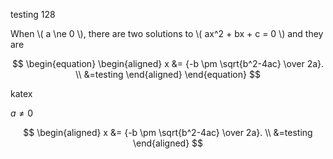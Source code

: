 
<!-- <script type="text/javascript" id="MathJax-script" async
  src="https://cdn.jsdelivr.net/npm/mathjax@3/es5/tex-chtml.js">
</script> -->

testing 128

When \\( a \ne 0 \\), there are two solutions to \\( ax^2 + bx + c = 0 \\) and they are

$$
\begin{equation}
\begin{aligned}
x &= {-b \pm \sqrt{b^2-4ac} \over 2a}. \\
&=testing
\end{aligned}
\end{equation}
$$

katex

$a \ne 0$

$$ 
\begin{aligned}
  x &= {-b \pm \sqrt{b^2-4ac} \over 2a}. \\
  &=testing
\end{aligned} 
$$